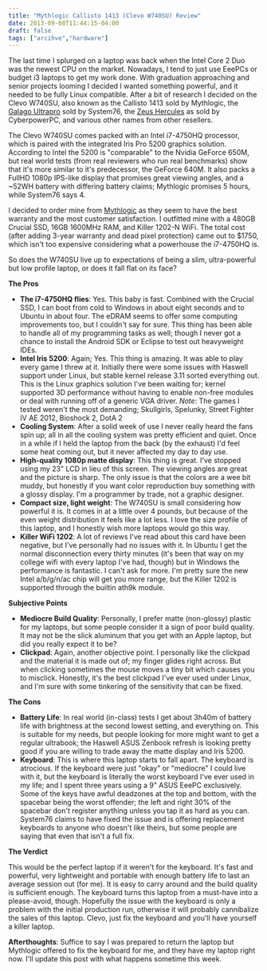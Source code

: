 ```yaml
---
title: "Mythlogic Callisto 1413 (Clevo W740SU) Review"
date: 2013-09-08T11:44:15-04:00
draft: false
tags: ["arcihve","hardware"]
---
```


The last time I splurged on a laptop was back when the Intel Core 2 Duo was the newest CPU on the market. Nowadays, I tend to just use EeePCs or budget i3 laptops to get my work done. With graduation approaching and senior projects looming I decided I wanted something powerful, and it needed to be fully Linux compatible. After a bit of research I decided on the Clevo W740SU, also known as the Callisto 1413 sold by Mythlogic, the [Galago Ultrapro](https://system76.com/laptops/galago) sold by System76, the [Zeus Hercules](https://www.cyberpowerpc.com/page/ZeusHercules/) as sold by CyberpowerPC, and various other names from other resellers.

The Clevo W740SU comes packed with an Intel i7-4750HQ processor, which is paired with the integrated Iris Pro 5200 graphics solution. According to Intel the 5200 is "comparable" to the Nvidia GeForce 650M, but real world tests (from real reviewers who run real benchmarks) show that it's more similar to it's predecessor, the GeForce 640M. It also packs a FullHD 1080p IPS-like display that promises great viewing angles, and a ~52WH battery with differing battery claims; Mythlogic promises 5 hours, while System76 says 4.

I decided to order mine from [Mythlogic](https://www.mythlogic.com/) as they seem to have the best warranty and the most customer satisfaction. I outfitted mine with a 480GB Crucial SSD, 16GB 1600MHz RAM, and Killer 1202-N WiFi. The total cost (after adding 3-year warranty and dead pixel protection) came out to $1750, which isn't too expensive considering what a powerhouse the i7-4750HQ is.

So does the W740SU live up to expectations of being a slim, ultra-powerful but low profile laptop, or does it fall flat on its face?

**The Pros**

* **The i7-4750HQ flies**: Yes. This baby is fast. Combined with the Crucial SSD, I can boot from cold to Windows in about eight seconds and to Ubuntu in about four. The eDRAM seems to offer some computing improvements too, but I couldn't say for sure. This thing has been able to handle all of my programming tasks as well; though I never got a chance to install the Android SDK or Eclipse to test out heavyweight IDEs.
* **Intel Iris 5200**: Again; Yes. This thing is amazing. It was able to play every game I threw at it. Initially there were some issues with Haswell support under Linux, but stable kernel release 3.11 sorted everything out. This is the Linux graphics solution I've been waiting for; kernel supported 3D performance without having to enable non-free modules or deal with running off of a generic VGA driver.
*Note*: The games I tested weren't the most demanding; Skullgirls, Spelunky, Street Fighter IV AE 2012, Bioshock 2, DotA 2
* **Cooling System**: After a solid week of use I never really heard the fans spin up; all in all the cooling system was pretty efficient and quiet. Once in a while if I held the laptop from the back (by the exhaust) I'd feel some heat coming out, but it never affected my day to day use.
* **High-quality 1080p matte display**: This thing is great. I've stopped using my 23" LCD in lieu of this screen. The viewing angles are great and the picture is sharp. The only issue is that the colors are a wee bit muddy, but honestly if you want color reproduction buy something with a glossy display. I'm a programmer by trade, not a graphic designer.
* **Compact size, light weight**: The W740SU is small considering how powerful it is. It comes in at a little over 4 pounds, but because of the even weight distribution it feels like a lot less. I love the size profile of this laptop, and I honestly wish more laptops would go this way.
* **Killer WiFi 1202**: A lot of reviews I've read about this card have been negative, but I've personally had no issues with it. In Ubuntu I get the normal disconnection every thirty minutes (it's been that way on my college wifi with every laptop I've had, though) but in Windows the performance is fantastic. I can't ask for more. I'm pretty sure the new Intel a/b/g/n/ac chip will get you more range, but the Killer 1202 is supported through the builtin ath9k module.

**Subjective Points**

* **Mediocre Build Quality**: Personally, I prefer matte (non-glossy) plastic for my laptops, but some people consider it a sign of poor build quality. It may not be the slick aluminum that you get with an Apple laptop, but did you really expect it to be?
* **Clickpad**: Again, another objective point. I personally like the clickpad and the material it is made out of; my finger glides right across. But when clicking sometimes the mouse moves a tiny bit which causes you to misclick. Honestly, it's the best clickpad I've ever used under Linux, and I'm sure with some tinkering of the sensitivity that can be fixed.

**The Cons**

* **Battery Life**: In real world (in-class) tests I get about 3h40m of battery life with brightness at the second lowest setting, and everything on. This is suitable for my needs, but people looking for more might want to get a regular ultrabook; the Haswell ASUS Zenbook refresh is looking pretty good if you are willing to trade away the matte display and Iris 5200.
* **Keyboard**: This is where this laptop starts to fall apart. The keyboard is atrocious. If the keyboard were just "okay" or "mediocre" I could live with it, but the keyboard is literally the worst keyboard I've ever used in my life; and I spent three years using a 9" ASUS EeePC exclusively. Some of the keys have awful deadzones at the top and bottom, with the spacebar being the worst offender; the left and right 30% of the spacebar don't register anything unless you tap it as hard as you can. System76 claims to have fixed the issue and is offering replacement keyboards to anyone who doesn't like theirs, but some people are saying that even that isn't a full fix.

**The Verdict**

This would be the perfect laptop if it weren't for the keyboard. It's fast and powerful, very lightweight and portable with enough battery life to last an average session out (for me). It is easy to carry around and the build quality is sufficient enough. The keyboard turns this laptop from a must-have into a please-avoid, though. Hopefully the issue with the keyboard is only a problem with the initial production run, otherwise it will probably cannibalize the sales of this laptop. Clevo, just fix the keyboard and you'll have yourself a killer laptop.

**Afterthoughts**:
Suffice to say I was prepared to return the laptop but Mythlogic offered to fix the keyboard for me, and they have my laptop right now. I'll update this post with what happens sometime this week.
